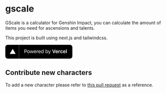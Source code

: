# gscale

GScale is a calculator for Genshin Impact, you can calculate the amount of items you need for ascensions and talents.

This project is built using next.js and tailwindcss.

<a href="https://vercel.com?utm_source=gscale&utm_campaign=oss">
<img src="./public/images/powered-by-vercel.svg"
	width="212"
	height="44">
</a>

## Contribute new characters

To add a new character please refer to [this pull request](https://github.com/slimetsp/gscale/pull/5) as a reference.
